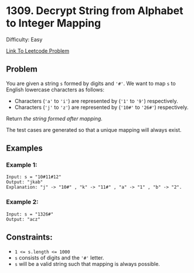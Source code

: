 # 1309. Decrypt String from Alphabet to Integer Mapping
Difficulty: Easy

[Link To Leetcode Problem](https://leetcode.com/problems/decrypt-string-from-alphabet-to-integer-mapping/)

## Problem
You are given a string `s` formed by digits and `'#'`. We want to map `s` to English lowercase characters as follows:

- Characters (`'a'` to `'i'`) are represented by (`'1'` to `'9'`) respectively.
- Characters (`'j'` to `'z'`) are represented by (`'10#'` to `'26#'`) respectively.

Return *the string formed after mapping.*

The test cases are generated so that a unique mapping will always exist.

## Examples
### Example 1:
```
Input: s = "10#11#12"
Output: "jkab"
Explanation: "j" -> "10#" , "k" -> "11#" , "a" -> "1" , "b" -> "2".
```
### Example 2:
```
Input: s = "1326#"
Output: "acz"
```

## Constraints:
- `1 <= s.length <= 1000`
- `s` consists of digits and the `'#'` letter.
- `s` will be a valid string such that mapping is always possible.